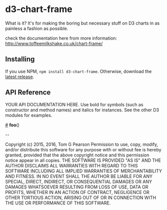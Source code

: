 # d3-chart-frame

What is it? It's for making the boring but necessary stuff on D3 charts in as painless a fashion as possible.

check the documentation here from more information:  http://www.toffeemilkshake.co.uk/chart-frame/

## Installing

If you use NPM, `npm install d3-chart-frame`. Otherwise, download the [latest release](https://github.com/d3/d3-foo/releases/latest).

## API Reference

YOUR API DOCUMENTATION HERE. Use bold for symbols (such as constructor and method names) and italics for instances. See the other D3 modules for examples.

<a href="#foo" name="foo">#</a> <b>foo</b>()


--

Copyright (c) 2015, 2016, Tom G Pearson
Permission to use, copy, modify, and/or distribute this software for any purpose with or without fee is hereby granted, provided that the above copyright notice and this permission notice appear in all copies.
THE SOFTWARE IS PROVIDED "AS IS" AND THE AUTHOR DISCLAIMS ALL WARRANTIES WITH REGARD TO THIS SOFTWARE INCLUDING ALL IMPLIED WARRANTIES OF MERCHANTABILITY AND FITNESS. IN NO EVENT SHALL THE AUTHOR BE LIABLE FOR ANY SPECIAL, DIRECT, INDIRECT, OR CONSEQUENTIAL DAMAGES OR ANY DAMAGES WHATSOEVER RESULTING FROM LOSS OF USE, DATA OR PROFITS, WHETHER IN AN ACTION OF CONTRACT, NEGLIGENCE OR OTHER TORTIOUS ACTION, ARISING OUT OF OR IN CONNECTION WITH THE USE OR PERFORMANCE OF THIS SOFTWARE.